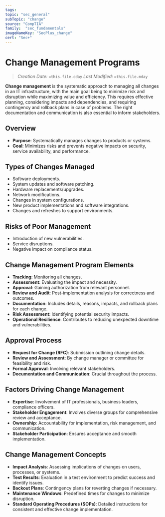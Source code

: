 ```yaml
---
tags:
topic: "sec_general"
subTopic: "change"
source: "CompTIA"
family:  "sec_fundamentals"
imageNameKey: "SecPlus_change" 
cert: "Sec+"
---
```

# Change Management Programs
> *Creation Date:* `=this.file.cday`
> *Last Modified:* `=this.file.mday`

**Change management** is the systematic approach to managing all changes in an IT infrastructure, with the main goal being to minimize risk and disruption while maximizing value and efficiency. This requires effective planning, considering impacts and dependencies, and requiring contingency and rollback plans in case of problems. The right documentation and communication is also essential to inform stakeholders. 

## Overview
- **Purpose**: Systematically manages changes to products or systems.
- **Goal**: Minimizes risks and prevents negative impacts on security, service availability, and performance.

## Types of Changes Managed
- Software deployments.
- System updates and software patching.
- Hardware replacements/upgrades.
- Network modifications.
- Changes in system configurations.
- New product implementations and software integrations.
- Changes and refreshes to support environments.

## Risks of Poor Management
- Introduction of new vulnerabilities.
- Service disruptions.
- Negative impact on compliance status.

## Change Management Program Elements
- **Tracking**: Monitoring all changes.
- **Assessment**: Evaluating the impact and necessity.
- **Approval**: Gaining authorization from relevant personnel.
- **Review and Audit**: Post-implementation analysis for correctness and outcomes.
- **Documentation**: Includes details, reasons, impacts, and rollback plans for each change.
- **Risk Assessment**: Identifying potential security impacts.
- **Operational Resilience**: Contributes to reducing unexpected downtime and vulnerabilities.

## Approval Process
- **Request for Change (RFC)**: Submission outlining change details.
- **Review and Assessment**: By change manager or committee for feasibility and risk.
- **Formal Approval**: Involving relevant stakeholders.
- **Documentation and Communication**: Crucial throughout the process.

## Factors Driving Change Management
- **Expertise**: Involvement of IT professionals, business leaders, compliance officers.
- **Stakeholder Engagement**: Involves diverse groups for comprehensive review and acceptance.
- **Ownership**: Accountability for implementation, risk management, and communication.
- **Stakeholder Participation**: Ensures acceptance and smooth implementation.

## Change Management Concepts
- **Impact Analysis**: Assessing implications of changes on users, processes, or systems.
- **Test Results**: Evaluation in a test environment to predict success and identify issues.
- **Backout Plans**: Contingency plans for reverting changes if necessary.
- **Maintenance Windows**: Predefined times for changes to minimize disruption.
- **Standard Operating Procedures (SOPs)**: Detailed instructions for consistent and effective change implementation.
